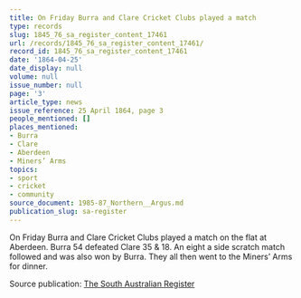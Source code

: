 ```yaml
---
title: On Friday Burra and Clare Cricket Clubs played a match
type: records
slug: 1845_76_sa_register_content_17461
url: /records/1845_76_sa_register_content_17461/
record_id: 1845_76_sa_register_content_17461
date: '1864-04-25'
date_display: null
volume: null
issue_number: null
page: '3'
article_type: news
issue_reference: 25 April 1864, page 3
people_mentioned: []
places_mentioned:
- Burra
- Clare
- Aberdeen
- Miners’ Arms
topics:
- sport
- cricket
- community
source_document: 1985-87_Northern__Argus.md
publication_slug: sa-register
---
```


On Friday Burra and Clare Cricket Clubs played a match on the flat at Aberdeen.  Burra 54 defeated Clare 35 & 18.  An eight a side scratch match followed and was also won by Burra.  They all then went to the Miners’ Arms for dinner.

Source publication: [The South Australian Register](/publications/sa-register/)
